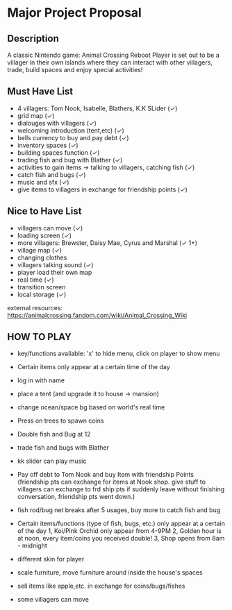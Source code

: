 # Major Project Proposal

## Description

A classic Nintendo game: Animal Crossing Reboot
Player is set out to be a villager in their own islands where they can interact with other villagers, trade, build spaces and enjoy special activities!

## Must Have List

- 4 villagers: Tom Nook, Isabelle, Blathers, K.K SLider (✓)
- grid map (✓)
- dialouges with villagers (✓)
- welcoming introduction (tent,etc)  (✓)
- bells currency to buy and pay debt (✓)
- inventory spaces (✓)
- building spaces function (✓)
- trading fish and bug with Blather (✓)
- activities to gain items -> talking to villagers, catching fish (✓)
- catch fish and bugs (✓)
- music and sfx (✓)
- give items to villagers in exchange for friendship points (✓)


## Nice to Have List

- villagers can move (✓)
- loading screen (✓)
- more villagers: Brewster, Daisy Mae, Cyrus and Marshal (✓ 1+)
- village map (✓)
- changing clothes
- villagers talking sound (✓)
- player load their own map
- real time (✓)
- transition screen
- local storage (✓)

external resources:
https://animalcrossing.fandom.com/wiki/Animal_Crossing_Wiki


## HOW TO PLAY
-  key/functions available: 'x' to hide menu, click on player to show menu 
- Certain items only appear at a certain time of the day
- log in with name
- place a tent (and upgrade it to house -> mansion)

- change ocean/space bg based on world's real time 
- Press on trees to spawn coins

- Double fish and Bug at 12

- trade fish and bugs with Blather

- kk slider can play music

- Pay off debt to Tom Nook and buy Item with friendship Points
(friendship pts can exchange for items at Nook shop. give stuff to villagers can exchange to frd ship pts
if suddenly leave without finishing conversation, friendship pts went down.)
   
- fish rod/bug net breaks after 5 usages, buy more to catch fish and bug

- Certain items/functions (type of fish, bugs, etc.) only appear at a certain of the day
1, Koi/Pink Orchid only appear from 4-9PM
2, Golden hour is at noon, every item/coins you received double!
3, Shop opens from 8am - midnight

- different skin for player 

- scale furniture, move furniture around inside the house's spaces
- sell items like apple,etc. in exchange for coins/bugs/fishes

- some villagers can move

